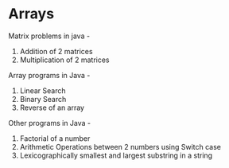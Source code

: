 # Arrays
Matrix problems in java - 
1. Addition of 2 matrices
2. Multiplication of 2 matrices

Array programs in Java - 
1. Linear Search 
2. Binary Search 
3. Reverse of an array

Other programs in Java - 
1. Factorial of a number 
2. Arithmetic Operations between 2 numbers using Switch case
3. Lexicographically smallest and largest substring in a string

